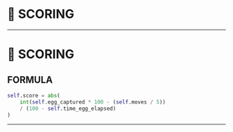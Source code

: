 # 🥇 SCORING

---

# 🥇 SCORING

## FORMULA

```python
self.score = abs(
    int(self.egg_captured * 100 - (self.moves / 5))
    / (100 - self.time_egg_elapsed)
)
```
---
